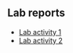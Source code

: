 ## Lab reports

- [Lab activity 1](https://github.com/scratcher221/iot_portfolio/blob/master/team/lab1.md)
- [Lab activity 2](https://github.com/scratcher221/iot_portfolio/blob/master/team/lab2.md)
